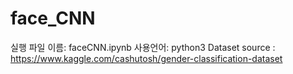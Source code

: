 # face_CNN

실행 파일 이름: faceCNN.ipynb
사용언어: python3
Dataset source : https://www.kaggle.com/cashutosh/gender-classification-dataset
